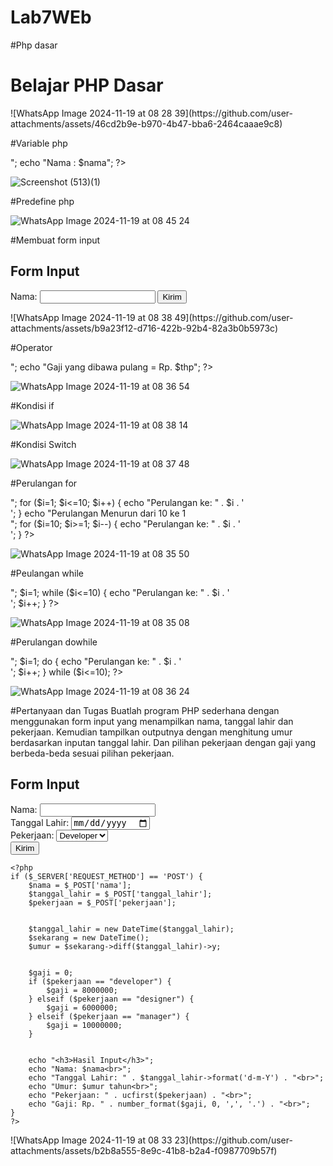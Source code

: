 # Lab7WEb

#Php dasar
<!DOCTYPE html>
<html lang="en">
<head>
<meta charset="UTF-8">
<title>PHP Dasar</title>
</head>
<body>
<h1>Belajar PHP Dasar</h1>
<?php
echo "Hello World";
?>
</body>
</html>
![WhatsApp Image 2024-11-19 at 08 28 39](https://github.com/user-attachments/assets/46cd2b9e-b970-4b47-bba6-2464caaae9c8)

#Variable php
<?php
$nim = "0411500400";
$nama = 'Abdullah';
echo "NIM : " . $nim . "<br>";
echo "Nama : $nama";
?>
![Screenshot (513)(1)](https://github.com/user-attachments/assets/6f9a9ce9-b23d-4298-8231-0652b33ddf5c)

#Predefine php
<?php
echo 'Selamat Datang ' . $_GET['nama'];
?>
![WhatsApp Image 2024-11-19 at 08 45 24](https://github.com/user-attachments/assets/1a3f8415-7782-45fa-84cf-8421275bd5b4)

#Membuat form input
<!DOCTYPE html>
<html lang="en">
<head>
      <meta charset="UTF-8">
      <title>PHP Dasar</title>
</head>
<body>
      <h2>Form Input</h2>
      <form method="post">
      <label>Nama: </label>
      <input type="text" name="nama">
      <input type="submit" value="Kirim">
    </form>
    <?php
    echo 'Selamat Datang ' . $_GET['nama'];
    ?>
</body>
</html>
![WhatsApp Image 2024-11-19 at 08 38 49](https://github.com/user-attachments/assets/b9a23f12-d716-422b-92b4-82a3b0b5973c)

#Operator
<?php
$gaji = 1000000;
$pajak = 0.1;
$thp = $gaji - ($gaji*$pajak);
echo "Gaji sebelum pajak = Rp. $gaji <br>";
echo "Gaji yang dibawa pulang = Rp. $thp";
?>
![WhatsApp Image 2024-11-19 at 08 36 54](https://github.com/user-attachments/assets/b9a0639a-bcd3-4dac-86c2-e3a5cfa7e805)

#Kondisi if
<?php
$nama_hari = date("l");
if ($nama_hari == "Sunday") {
echo "Minggu";
} elseif ($nama_hari == "Monday") {
echo "Senin";
} else {
echo "Selasa";
}
?>
![WhatsApp Image 2024-11-19 at 08 38 14](https://github.com/user-attachments/assets/7cb5ddb3-24aa-47c2-989f-8c200511dacb)

#Kondisi Switch
<?php
$nama_hari = date("l");
switch ($nama_hari) {
    case "Sunday":
        echo "Minggu";
        break;
    case "Monday":
        echo "Senin";
        break;
    case "Tuesday":
        echo "Selasa";
        break;
    default:
        echo "Sabtu";
}
?>
![WhatsApp Image 2024-11-19 at 08 37 48](https://github.com/user-attachments/assets/084f37e4-5422-4cb2-96b0-b8ec99ad218e)

#Perulangan for
<?php
echo "Perulangan 1 sampai 10 <br />";
for ($i=1; $i<=10; $i++) {
echo "Perulangan ke: " . $i . '<br />';
}
echo "Perulangan Menurun dari 10 ke 1 <br />";
for ($i=10; $i>=1; $i--) {
echo "Perulangan ke: " . $i . '<br />';
}
?>
![WhatsApp Image 2024-11-19 at 08 35 50](https://github.com/user-attachments/assets/c6050112-f7dd-42b5-abb6-44a5398b7a2e)

#Peulangan while
<?php
echo "Perulangan 1 sampai 10 <br />";
$i=1;
while ($i<=10) {
echo "Perulangan ke: " . $i . '<br />';
$i++;
}
?>
![WhatsApp Image 2024-11-19 at 08 35 08](https://github.com/user-attachments/assets/186d50d4-2147-419b-b582-3374d2d11f11)

#Perulangan dowhile
<?php
echo "Perulangan 1 sampai 10 <br />";
$i=1;
do {
echo "Perulangan ke: " . $i . '<br />';
$i++;
} while ($i<=10);
?>
![WhatsApp Image 2024-11-19 at 08 36 24](https://github.com/user-attachments/assets/14631b1f-4e95-4912-a6d2-6bfc817e9cab)


#Pertanyaan dan Tugas
Buatlah program PHP sederhana dengan menggunakan form input yang menampilkan
nama, tanggal lahir dan pekerjaan. Kemudian tampilkan outputnya dengan menghitung
umur berdasarkan inputan tanggal lahir. Dan pilihan pekerjaan dengan gaji yang
berbeda-beda sesuai pilihan pekerjaan.

<!DOCTYPE html>
<html lang="en">
<head>
    <meta charset="UTF-8">
    <title>Form Input</title>
</head>
<body>
    <h2>Form Input</h2>
    <form method="post">
        <label>Nama: </label><input type="text" name="nama"><br>
        <label>Tanggal Lahir: </label><input type="date" name="tanggal_lahir"><br>
        <label>Pekerjaan: </label>
        <select name="pekerjaan">
            <option value="developer">Developer</option>
            <option value="designer">Designer</option>
            <option value="manager">Manager</option>
        </select><br>
        <input type="submit" value="Kirim">
    </form>

    <?php
    if ($_SERVER['REQUEST_METHOD'] == 'POST') {
        $nama = $_POST['nama'];
        $tanggal_lahir = $_POST['tanggal_lahir'];
        $pekerjaan = $_POST['pekerjaan'];

        
        $tanggal_lahir = new DateTime($tanggal_lahir);
        $sekarang = new DateTime();
        $umur = $sekarang->diff($tanggal_lahir)->y;

        
        $gaji = 0;
        if ($pekerjaan == "developer") {
            $gaji = 8000000;
        } elseif ($pekerjaan == "designer") {
            $gaji = 6000000;
        } elseif ($pekerjaan == "manager") {
            $gaji = 10000000;
        }

        
        echo "<h3>Hasil Input</h3>";
        echo "Nama: $nama<br>";
        echo "Tanggal Lahir: " . $tanggal_lahir->format('d-m-Y') . "<br>";
        echo "Umur: $umur tahun<br>";
        echo "Pekerjaan: " . ucfirst($pekerjaan) . "<br>";
        echo "Gaji: Rp. " . number_format($gaji, 0, ',', '.') . "<br>";
    }
    ?>
</body>
</html>
![WhatsApp Image 2024-11-19 at 08 33 23](https://github.com/user-attachments/assets/b2b8a555-8e9c-41b8-b2a4-f0987709b57f)










